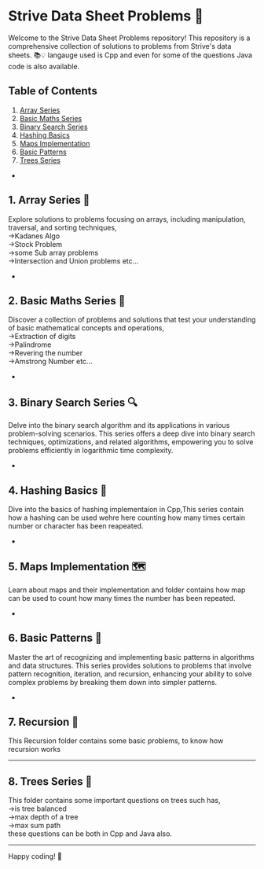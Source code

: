 # Strive Data Sheet Problems 🚀

Welcome to the Strive Data Sheet Problems repository! This repository is a comprehensive collection of solutions to problems from Strive's data sheets. 📚💡
langauge used is Cpp and even for some of the questions Java code is also available.
## Table of Contents 


1. [Array Series](#array-series)
2. [Basic Maths Series](#basic-maths-series)
3. [Binary Search Series](#binary-search-series)
4. [Hashing Basics](#hashing-basics)
5. [Maps Implementation](#maps-implementation)
6. [Basic Patterns](#basic-patterns)
7. [Trees Series](#trees-series)

-

## 1. Array Series 🎯

Explore solutions to problems focusing on arrays, including manipulation, traversal, and sorting techniques,<br>
->Kadanes Algo <br>
->Stock Problem <br>
->some Sub array problems <br>
->Intersection and Union problems etc...

-

## 2. Basic Maths Series 🔢

Discover a collection of problems and solutions that test your understanding of basic mathematical concepts and operations,<br>
->Extraction of digits <br>
->Palindrome<br>
->Revering the number<br>
->Amstrong Number etc...

-

## 3. Binary Search Series 🔍

Delve into the binary search algorithm and its applications in various problem-solving scenarios. This series offers a deep dive into binary search techniques, optimizations, and related algorithms, empowering you to solve problems efficiently in logarithmic time complexity.

-

## 4. Hashing Basics 📂

Dive into the basics of hashing implementaion in Cpp,This series contain how a hashing can be used wehre here counting how many times certain number or character has been reapeated.

-

## 5. Maps Implementation 🗺️

Learn about maps and their implementation and folder contains how map can be used to count how many times the number has been repeated.

-

## 6. Basic Patterns 🎨

Master the art of recognizing and implementing basic patterns in algorithms and data structures. This series provides solutions to problems that involve pattern recognition, iteration, and recursion, enhancing your ability to solve complex problems by breaking them down into simpler patterns.

-

## 7. Recursion 🔄

This Recursion folder contains some basic problems, to know how recursion works 

---

## 8. Trees Series 🌳

This folder contains some important questions on trees such has,<br>
->is tree balanced <br>
->max depth of a tree<br>
->max sum path<br>
these questions can be both in Cpp and Java also.

---

Happy coding! 🚀
